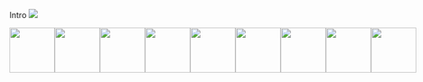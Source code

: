 Intro
<img src='https://media4.giphy.com/media/v1.Y2lkPTc5MGI3NjExYmV0OTh3NHJkaTA2OXN5NXNubTc0bzc0NXZiM2VidzFzOTVnN2h3dyZlcD12MV9pbnRlcm5hbF9naWZfYnlfaWQmY3Q9Zw/l0HlUvsXh3w7w2PUk/giphy.gif'>
<div style='display: flex; flex-direction: row'>
<img src="https://cdn.jsdelivr.net/gh/devicons/devicon@latest/icons/nodejs/nodejs-plain-wordmark.svg" style='width: 80px; height: 80px'/>
<img src="https://cdn.jsdelivr.net/gh/devicons/devicon@latest/icons/fastapi/fastapi-original.svg" style='width: 80px; height: 80px'/>
<img src="https://cdn.jsdelivr.net/gh/devicons/devicon@latest/icons/postgresql/postgresql-plain-wordmark.svg" style='width: 80px; height: 80px'/>
<img src="https://cdn.jsdelivr.net/gh/devicons/devicon@latest/icons/docker/docker-original.svg" style='width: 80px; height: 80px'/>
<img src="https://cdn.jsdelivr.net/gh/devicons/devicon@latest/icons/linux/linux-original.svg" style='width: 80px; height: 80px'/>
<img src="https://cdn.jsdelivr.net/gh/devicons/devicon@latest/icons/react/react-original.svg" style='width: 80px; height: 80px'/>
<img src="https://cdn.jsdelivr.net/gh/devicons/devicon@latest/icons/typescript/typescript-original.svg" style='width: 80px; height: 80px'/>
<img src="https://cdn.jsdelivr.net/gh/devicons/devicon@latest/icons/javascript/javascript-original.svg" style='width: 80px; height: 80px'/>
<img src="https://cdn.jsdelivr.net/gh/devicons/devicon@latest/icons/python/python-original.svg" style='width: 80px; height: 80px'/>
</div>
